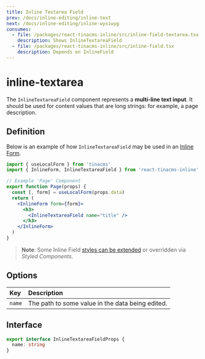 ```yaml
---
title: Inline Textarea Field
prev: /docs/inline-editing/inline-text
next: /docs/inline-editing/inline-wysiwyg
consumes:
  - file: /packages/react-tinacms-inline/src/inline-field-textarea.tsx
    description: Shows InlineTextareaField
  - file: /packages/react-tinacms-inline/src/inline-field.tsx
    description: Depends on InlineField
---
```


# inline-textarea

The `InlineTextareaField` component represents a **multi-line text input**. It should be used for content values that are long strings: for example, a page description.

## Definition

Below is an example of how `InlineTextareaField` may be used in an [Inline Form](https://github.com/taylorux/tinacms.org/tree/ec3e5c1e5736454379815f45595441bd79d85a2d/docs/inline-editing/README.md).

```jsx
import { useLocalForm } from 'tinacms'
import { InlineForm, InlineTextareaField } from 'react-tinacms-inline'

// Example 'Page' Component
export function Page(props) {
  const [, form] = useLocalForm(props.data)
  return (
    <InlineForm form={form}>
      <h3>
        <InlineTextareaField name="title" />
      </h3>
    </InlineForm>
  )
}
```

> **Note**: Some Inline Field [styles can be extended](https://github.com/taylorux/tinacms.org/tree/ec3e5c1e5736454379815f45595441bd79d85a2d/docs/inline-editing/README.md#extending-inline-field-styles) or overridden via _Styled Components_.

## Options

| Key | Description |
| :--- | :--- |
| `name` | The path to some value in the data being edited. |

## Interface

```typescript
export interface InlineTextareaFieldProps {
  name: string
}
```

